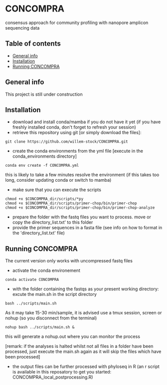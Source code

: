 # CONCOMPRA
consensus approach for community profiling with nanopore amplicon sequencing data

## Table of contents
* [General info](#general-info)
* [Installation](#installation)
* [Running CONCOMPRA](#running-concompra)



## General info
This project is still under construction

## Installation

* download and install conda/mamba if you do not have it yet (if you have freshly installed conda, don't forget to refresh your session)
* retrieve this repository using git [or simply download the files]:
```
git clone https://github.com/willem-stock/CONCOMPRA.git
```
* create the conda environments from the yml file
[execute in  the conda_environments directory]
```
conda env create -f CONCOMPRA.yml
```
this is likely to take a few minutes resolve the environment (if this takes too long, consider updating conda or switch to mamba) 
* make sure that you can execute the scripts
```
chmod +x $CONCOMPRA_dir/scripts/*py
chmod +x $CONCOMPRA_dir/scripts/primer-chop/bin/primer-chop
chmod +x $CONCOMPRA_dir/scripts/primer-chop/bin/primer-chop-analyze
```
* prepare the folder with the fastq files you want to process. move or copy the directory_list.txt' to this folder
* provide the primer sequences in a fasta file (see info on how to format in the 'directory_list.txt' file)


## Running CONCOMPRA

The current version only works with uncompressed fastq files
* activate the conda environement
```
conda activate CONCOMPRA
```
* with the folder containing the fastqs as your present working directory: excute the main.sh in the script directory 

```
bash ../scripts/main.sh
```
As it may take 15-30 min/sample, it is advised use a tmux session, screen or nohup (so you disconnect from the terminal)

```
nohup bash ../scripts/main.sh &
```

this will generate a nohup.out where you can monitor the process

[remark: if the analyses is halted whilst not all files in a folder have been processed, just execute the main.sh again as it will skip the files which have been processed]

* the output files can be further processed with phyloseq in R (an r script is available in this reposatory to get you started: CONCOMPRA_local_postprocessing.R)

